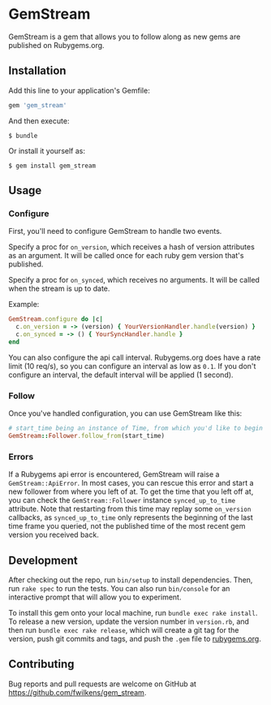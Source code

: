 # GemStream

GemStream is a gem that allows you to follow along as new gems are published on Rubygems.org.

## Installation

Add this line to your application's Gemfile:

```ruby
gem 'gem_stream'
```

And then execute:

    $ bundle

Or install it yourself as:

    $ gem install gem_stream

## Usage

### Configure
First, you'll need to configure GemStream to handle two events.

Specify a proc for `on_version`, which receives a hash of version attributes as an argument. It will be called once for each ruby gem version that's published.

Specify a proc for `on_synced`, which receives no arguments. It will be called when the stream is up to date.

Example:

```ruby
GemStream.configure do |c|
  c.on_version = -> (version) { YourVersionHandler.handle(version) }
  c.on_synced = -> () { YourSyncHandler.handle }
end
```

You can also configure the api call interval. Rubygems.org does have a rate limit (10 req/s), so you can configure an interval as low as `0.1`. If you don't configure an interval, the default interval will be applied (1 second).

### Follow

Once you've handled configuration, you can use GemStream like this:

```ruby
# start_time being an instance of Time, from which you'd like to begin streaming.
GemStream::Follower.follow_from(start_time)
```

### Errors

If a Rubygems api error is encountered, GemStream will raise a `GemStream::ApiError`. In most cases, you can rescue this error and start a new follower from where you left of at. To get the time that you left off at, you can check the `GemStream::Follower` instance `synced_up_to_time` attribute. Note that restarting from this time may replay some `on_version` callbacks, as `synced_up_to_time` only represents the beginning of the last time frame you queried, not the published time of the most recent gem version you received back.

## Development

After checking out the repo, run `bin/setup` to install dependencies. Then, run `rake spec` to run the tests. You can also run `bin/console` for an interactive prompt that will allow you to experiment.

To install this gem onto your local machine, run `bundle exec rake install`. To release a new version, update the version number in `version.rb`, and then run `bundle exec rake release`, which will create a git tag for the version, push git commits and tags, and push the `.gem` file to [rubygems.org](https://rubygems.org).

## Contributing

Bug reports and pull requests are welcome on GitHub at https://github.com/fwilkens/gem_stream.
